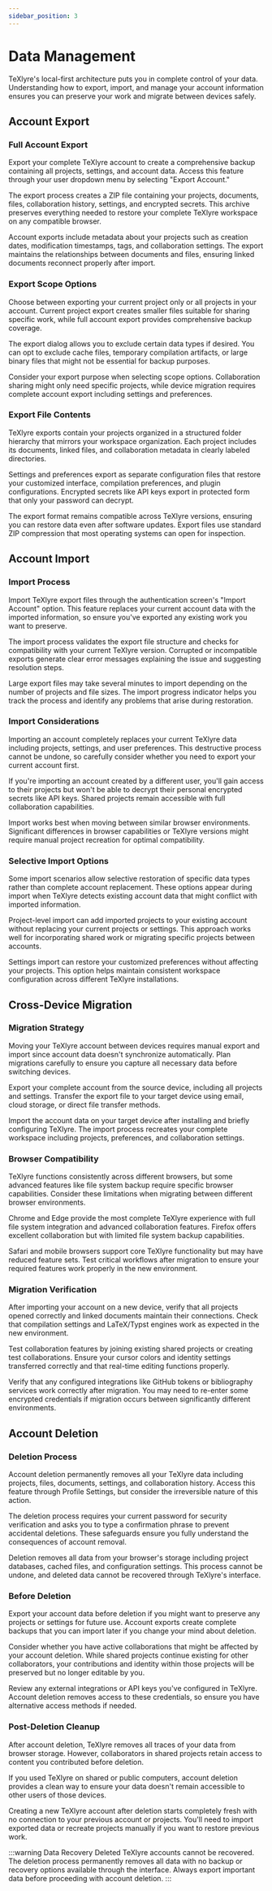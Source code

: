 ```yaml
---
sidebar_position: 3
---
```


# Data Management

TeXlyre's local-first architecture puts you in complete control of your data. Understanding how to export, import, and manage your account information ensures you can preserve your work and migrate between devices safely.

## Account Export

### Full Account Export

Export your complete TeXlyre account to create a comprehensive backup containing all projects, settings, and account data. Access this feature through your user dropdown menu by selecting "Export Account."

The export process creates a ZIP file containing your projects, documents, files, collaboration history, settings, and encrypted secrets. This archive preserves everything needed to restore your complete TeXlyre workspace on any compatible browser.

Account exports include metadata about your projects such as creation dates, modification timestamps, tags, and collaboration settings. The export maintains the relationships between documents and files, ensuring linked documents reconnect properly after import.

### Export Scope Options

Choose between exporting your current project only or all projects in your account. Current project export creates smaller files suitable for sharing specific work, while full account export provides comprehensive backup coverage.

The export dialog allows you to exclude certain data types if desired. You can opt to exclude cache files, temporary compilation artifacts, or large binary files that might not be essential for backup purposes.

Consider your export purpose when selecting scope options. Collaboration sharing might only need specific projects, while device migration requires complete account export including settings and preferences.

### Export File Contents

TeXlyre exports contain your projects organized in a structured folder hierarchy that mirrors your workspace organization. Each project includes its documents, linked files, and collaboration metadata in clearly labeled directories.

Settings and preferences export as separate configuration files that restore your customized interface, compilation preferences, and plugin configurations. Encrypted secrets like API keys export in protected form that only your password can decrypt.

The export format remains compatible across TeXlyre versions, ensuring you can restore data even after software updates. Export files use standard ZIP compression that most operating systems can open for inspection.

## Account Import

### Import Process

Import TeXlyre export files through the authentication screen's "Import Account" option. This feature replaces your current account data with the imported information, so ensure you've exported any existing work you want to preserve.

The import process validates the export file structure and checks for compatibility with your current TeXlyre version. Corrupted or incompatible exports generate clear error messages explaining the issue and suggesting resolution steps.

Large export files may take several minutes to import depending on the number of projects and file sizes. The import progress indicator helps you track the process and identify any problems that arise during restoration.

### Import Considerations

Importing an account completely replaces your current TeXlyre data including projects, settings, and user preferences. This destructive process cannot be undone, so carefully consider whether you need to export your current account first.

If you're importing an account created by a different user, you'll gain access to their projects but won't be able to decrypt their personal encrypted secrets like API keys. Shared projects remain accessible with full collaboration capabilities.

Import works best when moving between similar browser environments. Significant differences in browser capabilities or TeXlyre versions might require manual project recreation for optimal compatibility.

### Selective Import Options

Some import scenarios allow selective restoration of specific data types rather than complete account replacement. These options appear during import when TeXlyre detects existing account data that might conflict with imported information.

Project-level import can add imported projects to your existing account without replacing your current projects or settings. This approach works well for incorporating shared work or migrating specific projects between accounts.

Settings import can restore your customized preferences without affecting your projects. This option helps maintain consistent workspace configuration across different TeXlyre installations.

## Cross-Device Migration

### Migration Strategy

Moving your TeXlyre account between devices requires manual export and import since account data doesn't synchronize automatically. Plan migrations carefully to ensure you capture all necessary data before switching devices.

Export your complete account from the source device, including all projects and settings. Transfer the export file to your target device using email, cloud storage, or direct file transfer methods.

Import the account data on your target device after installing and briefly configuring TeXlyre. The import process recreates your complete workspace including projects, preferences, and collaboration settings.

### Browser Compatibility

TeXlyre functions consistently across different browsers, but some advanced features like file system backup require specific browser capabilities. Consider these limitations when migrating between different browser environments.

Chrome and Edge provide the most complete TeXlyre experience with full file system integration and advanced collaboration features. Firefox offers excellent collaboration but with limited file system backup capabilities.

Safari and mobile browsers support core TeXlyre functionality but may have reduced feature sets. Test critical workflows after migration to ensure your required features work properly in the new environment.

### Migration Verification

After importing your account on a new device, verify that all projects opened correctly and linked documents maintain their connections. Check that compilation settings and LaTeX/Typst engines work as expected in the new environment.

Test collaboration features by joining existing shared projects or creating test collaborations. Ensure your cursor colors and identity settings transferred correctly and that real-time editing functions properly.

Verify that any configured integrations like GitHub tokens or bibliography services work correctly after migration. You may need to re-enter some encrypted credentials if migration occurs between significantly different environments.

## Account Deletion

### Deletion Process

Account deletion permanently removes all your TeXlyre data including projects, files, documents, settings, and collaboration history. Access this feature through Profile Settings, but consider the irreversible nature of this action.

The deletion process requires your current password for security verification and asks you to type a confirmation phrase to prevent accidental deletions. These safeguards ensure you fully understand the consequences of account removal.

Deletion removes all data from your browser's storage including project databases, cached files, and configuration settings. This process cannot be undone, and deleted data cannot be recovered through TeXlyre's interface.

### Before Deletion

Export your account data before deletion if you might want to preserve any projects or settings for future use. Account exports create complete backups that you can import later if you change your mind about deletion.

Consider whether you have active collaborations that might be affected by your account deletion. While shared projects continue existing for other collaborators, your contributions and identity within those projects will be preserved but no longer editable by you.

Review any external integrations or API keys you've configured in TeXlyre. Account deletion removes access to these credentials, so ensure you have alternative access methods if needed.

### Post-Deletion Cleanup

After account deletion, TeXlyre removes all traces of your data from browser storage. However, collaborators in shared projects retain access to content you contributed before deletion.

If you used TeXlyre on shared or public computers, account deletion provides a clean way to ensure your data doesn't remain accessible to other users of those devices.

Creating a new TeXlyre account after deletion starts completely fresh with no connection to your previous account or projects. You'll need to import exported data or recreate projects manually if you want to restore previous work.

:::warning Data Recovery
Deleted TeXlyre accounts cannot be recovered. The deletion process permanently removes all data with no backup or recovery options available through the interface. Always export important data before proceeding with account deletion.
:::